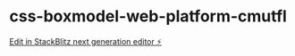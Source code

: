 # css-boxmodel-web-platform-cmutfl

[Edit in StackBlitz next generation editor ⚡️](https://stackblitz.com/~/github.com/geethakasani/css-boxmodel-web-platform-cmutfl)